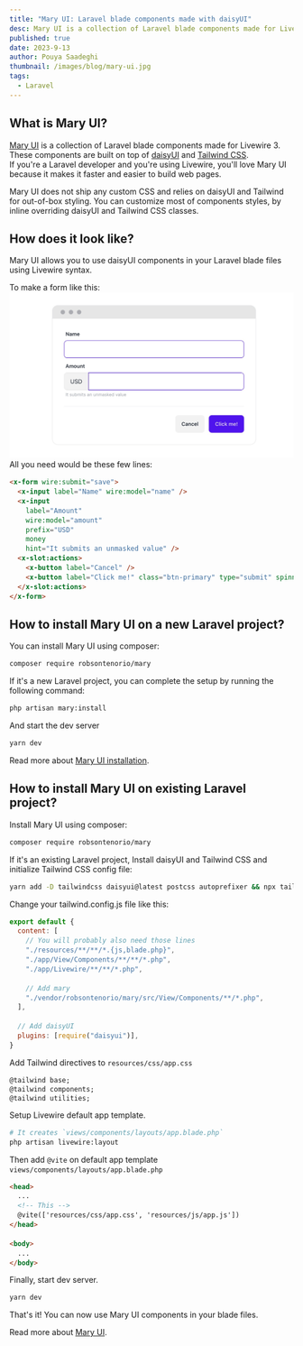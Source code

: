 ```yaml
---
title: "Mary UI: Laravel blade components made with daisyUI"
desc: Mary UI is a collection of Laravel blade components made for Livewire 3 and styled around daisyUI and Tailwind CSS
published: true
date: 2023-9-13
author: Pouya Saadeghi
thumbnail: /images/blog/mary-ui.jpg
tags:
  - Laravel
---
```


## What is Mary UI?

[Mary UI](https://mary-ui.com/) is a collection of Laravel blade components made for Livewire 3.  
These components are built on top of [daisyUI](https://daisyui.com/) and [Tailwind CSS](https://tailwindcss.com/).  
If you're a Laravel developer and you're using Livewire, you'll love Mary UI because it makes it faster and easier to build web pages.

Mary UI does not ship any custom CSS and relies on daisyUI and Tailwind for out-of-box styling. You can customize most of components styles, by inline overriding daisyUI and Tailwind CSS classes.

## How does it look like?

Mary UI allows you to use daisyUI components in your Laravel blade files using Livewire syntax.

To make a form like this:
![Mary UI form](/images/blog/mary-ui-form.jpg)
All you need would be these few lines:

```html
<x-form wire:submit="save">
  <x-input label="Name" wire:model="name" />
  <x-input
    label="Amount"
    wire:model="amount"
    prefix="USD"
    money
    hint="It submits an unmasked value" />
  <x-slot:actions>
    <x-button label="Cancel" />
    <x-button label="Click me!" class="btn-primary" type="submit" spinner="save" />
  </x-slot:actions>
</x-form>
```

## How to install Mary UI on a new Laravel project?

You can install Mary UI using composer:

```bash
composer require robsontenorio/mary
```

If it's a new Laravel project, you can complete the setup by running the following command:

```bash
php artisan mary:install
```

And start the dev server

```bash
yarn dev
```

Read more about [Mary UI installation](https://mary-ui.com/docs/installation).

## How to install Mary UI on existing Laravel project?

Install Mary UI using composer:

```bash
composer require robsontenorio/mary
```

If it's an existing Laravel project, Install daisyUI and Tailwind CSS and initialize Tailwind CSS config file:

```bash
yarn add -D tailwindcss daisyui@latest postcss autoprefixer && npx tailwindcss init -p
```

Change your tailwind.config.js file like this:

```js
export default {
  content: [
    // You will probably also need those lines
    "./resources/**/**/*.{js,blade.php}",
    "./app/View/Components/**/**/*.php",
    "./app/Livewire/**/**/*.php",

    // Add mary
    "./vendor/robsontenorio/mary/src/View/Components/**/*.php",
  ],

  // Add daisyUI
  plugins: [require("daisyui")],
}
```

Add Tailwind directives to `resources/css/app.css`

```pcss
@tailwind base;
@tailwind components;
@tailwind utilities;
```

Setup Livewire default app template.

```bash
# It creates `views/components/layouts/app.blade.php`
php artisan livewire:layout
```

Then add `@vite` on default app template `views/components/layouts/app.blade.php`

```html
<head>
  ...
  <!-- This -->
  @vite(['resources/css/app.css', 'resources/js/app.js'])
</head>

<body>
  ...
</body>
```

Finally, start dev server.

```bash
yarn dev
```

That's it! You can now use Mary UI components in your blade files.

Read more about [Mary UI](https://mary-ui.com).
